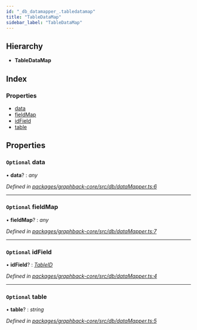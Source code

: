 ```yaml
---
id: "_db_datamapper_.tabledatamap"
title: "TableDataMap"
sidebar_label: "TableDataMap"
---
```


## Hierarchy

* **TableDataMap**

## Index

### Properties

* [data](_db_datamapper_.tabledatamap.md#optional-data)
* [fieldMap](_db_datamapper_.tabledatamap.md#optional-fieldmap)
* [idField](_db_datamapper_.tabledatamap.md#optional-idfield)
* [table](_db_datamapper_.tabledatamap.md#optional-table)

## Properties

### `Optional` data

• **data**? : *any*

*Defined in [packages/graphback-core/src/db/dataMapper.ts:6](https://github.com/aerogear/graphback/blob/b39280e7/packages/graphback-core/src/db/dataMapper.ts#L6)*

___

### `Optional` fieldMap

• **fieldMap**? : *any*

*Defined in [packages/graphback-core/src/db/dataMapper.ts:7](https://github.com/aerogear/graphback/blob/b39280e7/packages/graphback-core/src/db/dataMapper.ts#L7)*

___

### `Optional` idField

• **idField**? : *[TableID](_db_datamapper_.tableid.md)*

*Defined in [packages/graphback-core/src/db/dataMapper.ts:4](https://github.com/aerogear/graphback/blob/b39280e7/packages/graphback-core/src/db/dataMapper.ts#L4)*

___

### `Optional` table

• **table**? : *string*

*Defined in [packages/graphback-core/src/db/dataMapper.ts:5](https://github.com/aerogear/graphback/blob/b39280e7/packages/graphback-core/src/db/dataMapper.ts#L5)*
